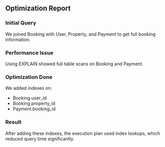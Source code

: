 ## Optimization Report

### Initial Query
We joined Booking with User, Property, and Payment to get full booking information.

### Performance Issue
Using EXPLAIN showed full table scans on Booking and Payment.

### Optimization Done
We added indexes on:
- Booking.user_id
- Booking.property_id
- Payment.booking_id

### Result
After adding these indexes, the execution plan used index lookups, which reduced query time significantly.

